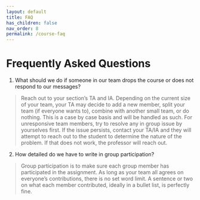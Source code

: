 ```yaml
---
layout: default
title: FAQ
has_children: false
nav_order: 8
permalink: /course-faq
---
```


<h1>Frequently Asked Questions</h1>

1. What should we do if someone in our team drops the course or does not respond to our messages?
> Reach out to your section’s TA and IA. Depending on the current size of your team, your TA may decide to add a new member, split your team (if everyone wants to), combine with another small team, or do nothing. This is a case by case basis and will be handled as such. For unresponsive team members, try to resolve any in group issue by yourselves first. If the issue persists, contact your TA/IA and they will attempt to reach out to the student to determine the nature of the problem. If that does not work, the professor will reach out.

2. How detailed do we have to write in group participation?
> Group participation is to make sure each group member has participated in the assignment. As long as your team all agrees on everyone’s contributions, there is no set word limit. A sentence or two on what each member contributed, ideally in a bullet list, is perfectly fine.
